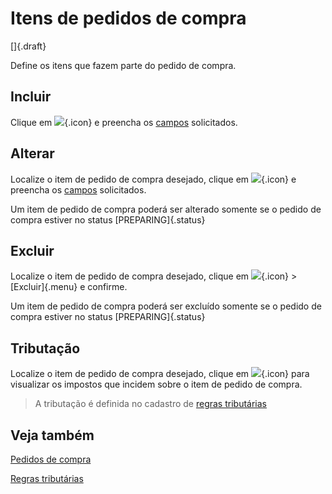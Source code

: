# Itens de pedidos de compra

[]{.draft}

Define os itens que fazem parte do pedido de compra.

## Incluir

Clique em ![](https://static.zenerp.app.br/icons/action-create.svg){.icon} e preencha os [campos](purchaseItem-edit) solicitados.

## Alterar

Localize o item de pedido de compra desejado, clique em ![](https://static.zenerp.app.br/icons/action-update.svg){.icon} e preencha os [campos](purchaseItem-edit) solicitados.

Um item de pedido de compra poderá ser alterado somente se o pedido de compra estiver no status [PREPARING]{.status}

## Excluir

Localize o item de pedido de compra desejado, clique em ![](https://static.zenerp.app.br/icons/action-more-tr.svg){.icon} > [Excluir]{.menu} e confirme.

Um item de pedido de compra poderá ser excluído somente se o pedido de compra estiver no status [PREPARING]{.status}

## Tributação

Localize o item de pedido de compra desejado, clique em ![](https://static.zenerp.app.br/icons/taxation/taxation.svg){.icon} para visualizar os impostos que incidem sobre o item de pedido de compra.

>A tributação é definida no cadastro de [regras tributárias](/taxation/taxationRule)

## Veja também

[Pedidos de compra](purchase)

[Regras tributárias](/taxation/taxationRule)